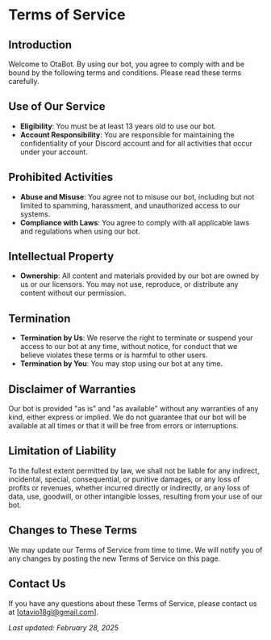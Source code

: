 # Terms of Service

## Introduction
Welcome to OtaBot. By using our bot, you agree to comply with and be bound by the following terms and conditions. Please read these terms carefully.

## Use of Our Service
- **Eligibility**: You must be at least 13 years old to use our bot.
- **Account Responsibility**: You are responsible for maintaining the confidentiality of your Discord account and for all activities that occur under your account.

## Prohibited Activities
- **Abuse and Misuse**: You agree not to misuse our bot, including but not limited to spamming, harassment, and unauthorized access to our systems.
- **Compliance with Laws**: You agree to comply with all applicable laws and regulations when using our bot.

## Intellectual Property
- **Ownership**: All content and materials provided by our bot are owned by us or our licensors. You may not use, reproduce, or distribute any content without our permission.

## Termination
- **Termination by Us**: We reserve the right to terminate or suspend your access to our bot at any time, without notice, for conduct that we believe violates these terms or is harmful to other users.
- **Termination by You**: You may stop using our bot at any time.

## Disclaimer of Warranties
Our bot is provided "as is" and "as available" without any warranties of any kind, either express or implied. We do not guarantee that our bot will be available at all times or that it will be free from errors or interruptions.

## Limitation of Liability
To the fullest extent permitted by law, we shall not be liable for any indirect, incidental, special, consequential, or punitive damages, or any loss of profits or revenues, whether incurred directly or indirectly, or any loss of data, use, goodwill, or other intangible losses, resulting from your use of our bot.

## Changes to These Terms
We may update our Terms of Service from time to time. We will notify you of any changes by posting the new Terms of Service on this page.

## Contact Us
If you have any questions about these Terms of Service, please contact us at [otavio18gl@gmail.com].

_Last updated: February 28, 2025_